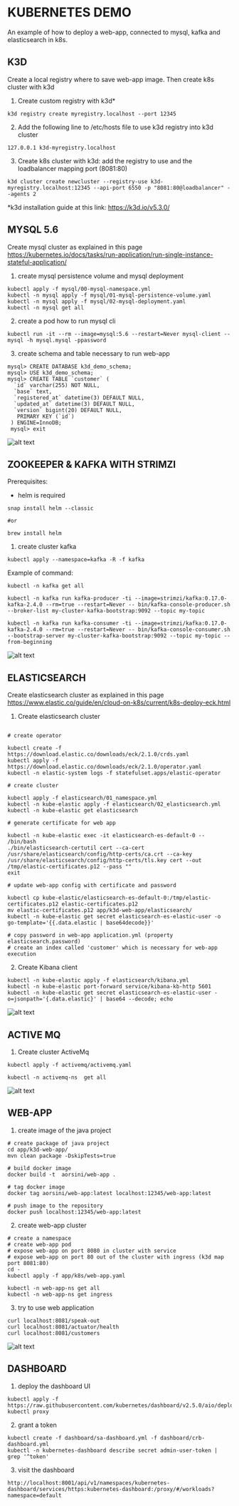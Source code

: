 # KUBERNETES DEMO

An example of how to deploy a web-app, connected to mysql, kafka and elasticsearch in k8s.

## K3D

Create a local registry where to save web-app image. Then create k8s cluster with k3d

1. Create custom registry with k3d*

```shell 
k3d registry create myregistry.localhost --port 12345 
```

2. Add the following line to /etc/hosts file to use k3d registry into k3d cluster 

```shell 
127.0.0.1 k3d-myregistry.localhost 
``` 

3. Create k8s cluster with k3d: add the registry to use and the loadbalancer mapping port (8081:80)

```shell 
k3d cluster create newcluster --registry-use k3d-myregistry.localhost:12345 --api-port 6550 -p "8081:80@loadbalancer" --agents 2 
```

*k3d installation guide at this link: https://k3d.io/v5.3.0/

## MYSQL 5.6

Create mysql cluster as explained in this page https://kubernetes.io/docs/tasks/run-application/run-single-instance-stateful-application/

1. create mysql persistence volume and mysql deployment

```shell
kubectl apply -f mysql/00-mysql-namespace.yml
kubectl -n mysql apply -f mysql/01-mysql-persistence-volume.yaml
kubectl -n mysql apply -f mysql/02-mysql-deployment.yaml 
kubectl -n mysql get all
```

2. create a pod how to run mysql cli
```shell
kubectl run -it --rm --image=mysql:5.6 --restart=Never mysql-client -- mysql -h mysql.mysql -ppassword
```

3. create schema and table necessary to run web-app

```shell
mysql> CREATE DATABASE k3d_demo_schema;
mysql> USE k3d_demo_schema;
mysql> CREATE TABLE `customer` (
  `id` varchar(255) NOT NULL,
  `base` text,
  `registered_at` datetime(3) DEFAULT NULL,
  `updated_at` datetime(3) DEFAULT NULL,
  `version` bigint(20) DEFAULT NULL,
   PRIMARY KEY (`id`)
 ) ENGINE=InnoDB;
 mysql> exit
```
![alt text](https://github.com/orsinialberto/k8s-demo/blob/main/graph/mysql.png)

## ZOOKEEPER & KAFKA WITH STRIMZI

Prerequisites:

- helm is required

```shell
snap install helm --classic

#or 

brew install helm
```

1. create cluster kafka

```shell
kubectl apply --namespace=kafka -R -f kafka
```

Example of command: 

```shell
kubectl -n kafka get all

kubectl -n kafka run kafka-producer -ti --image=strimzi/kafka:0.17.0-kafka-2.4.0 --rm=true --restart=Never -- bin/kafka-console-producer.sh --broker-list my-cluster-kafka-bootstrap:9092 --topic my-topic

kubectl -n kafka run kafka-consumer -ti --image=strimzi/kafka:0.17.0-kafka-2.4.0 --rm=true --restart=Never -- bin/kafka-console-consumer.sh --bootstrap-server my-cluster-kafka-bootstrap:9092 --topic my-topic --from-beginning
```
![alt text](https://github.com/orsinialberto/k8s-demo/blob/main/graph/kafka.png)

## ELASTICSEARCH

Create elasticsearch cluster as explained in this page https://www.elastic.co/guide/en/cloud-on-k8s/current/k8s-deploy-eck.html

1. Create elasticsearch cluster
   
```shell

# create operator

kubectl create -f https://download.elastic.co/downloads/eck/2.1.0/crds.yaml
kubectl apply -f https://download.elastic.co/downloads/eck/2.1.0/operator.yaml
kubectl -n elastic-system logs -f statefulset.apps/elastic-operator  

# create cluster

kubectl apply -f elasticsearch/01_namespace.yml
kubectl -n kube-elastic apply -f elasticsearch/02_elasticsearch.yml
kubectl -n kube-elastic get elasticsearch

# generate certificate for web app

kubectl -n kube-elastic exec -it elasticsearch-es-default-0 -- /bin/bash
./bin/elasticsearch-certutil cert --ca-cert /usr/share/elasticsearch/config/http-certs/ca.crt --ca-key /usr/share/elasticsearch/config/http-certs/tls.key cert --out /tmp/elastic-certificates.p12 --pass ""
exit

# update web-app config with certificate and password

kubectl cp kube-elastic/elasticsearch-es-default-0:/tmp/elastic-certificates.p12 elastic-certificates.p12
mv elastic-certificates.p12 app/k3d-web-app/elasticsearch/
kubectl -n kube-elastic get secret elasticsearch-es-elastic-user -o go-template='{{.data.elastic | base64decode}}'

# copy password in web-app application.yml (property elasticsearch.password)
# create an index called 'customer' which is necessary for web-app execution
```

2. Create Kibana client

```shell
kubectl -n kube-elastic apply -f elasticsearch/kibana.yml
kubectl -n kube-elastic port-forward service/kibana-kb-http 5601
kubectl -n kube-elastic get secret elasticsearch-es-elastic-user -o=jsonpath='{.data.elastic}' | base64 --decode; echo
```

![alt text](https://github.com/orsinialberto/k8s-demo/blob/main/graph/kube-elastic.png)

## ACTIVE MQ 

1. Create cluster ActiveMq

```shell
kubectl apply -f activemq/activemq.yaml

kubectl -n activemq-ns  get all
```
![alt text](https://github.com/orsinialberto/k8s-demo/blob/main/graph/kube-amq.png)

## WEB-APP

1. create image of the java project

```shell
# create package of java project
cd app/k3d-web-app/
mvn clean package -DskipTests=true

# build docker image
docker build -t  aorsini/web-app . 

# tag docker image 
docker tag aorsini/web-app:latest localhost:12345/web-app:latest 

# push image to the repository
docker push localhost:12345/web-app:latest 
```

2. create web-app cluster

```shell 
# create a namespace
# create web-app pod
# expose web-app on port 8080 in cluster with service
# expose web-app on port 80 out of the cluster with ingress (k3d map port 8081:80)
cd -
kubectl apply -f app/k8s/web-app.yaml 

kubectl -n web-app-ns get all
kubectl -n web-app-ns get ingress
``` 

3.  try to use web application

```shell 
curl localhost:8081/speak-out
curl localhost:8081/actuator/health
curl localhost:8081/customers 
```
![alt text](https://github.com/orsinialberto/k8s-demo/blob/main/graph/default.png)

## DASHBOARD

1. deploy the dashboard UI

```shell
kubectl apply -f https://raw.githubusercontent.com/kubernetes/dashboard/v2.5.0/aio/deploy/recommended.yaml
kubectl proxy
```

2. grant a token

```shell
kubectl create -f dashboard/sa-dashboard.yml -f dashboard/crb-dashboard.yml
kubectl -n kubernetes-dashboard describe secret admin-user-token | grep '^token'
```

3. visit the dashboard

```shell
http://localhost:8001/api/v1/namespaces/kubernetes-dashboard/services/https:kubernetes-dashboard:/proxy/#/workloads?namespace=default
```
